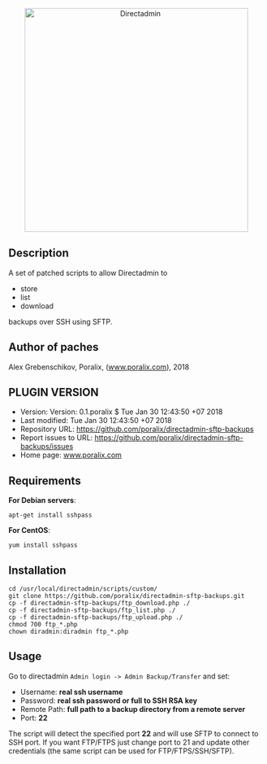 <p align="center"><a href="https://directadmin.com"><img src="https://directadmin.com/img/logo/logo_directadmin.svg" alt="Directadmin" width="440px"/></a></p>

## Description

A set of patched scripts to allow Directadmin to 

- store
- list
- download

backups over SSH using SFTP.

## Author of paches

Alex Grebenschikov, Poralix, (www.poralix.com), 2018

## PLUGIN VERSION

- Version: Version: 0.1.poralix $ Tue Jan 30 12:43:50 +07 2018
- Last modified: Tue Jan 30 12:43:50 +07 2018
- Repository URL: https://github.com/poralix/directadmin-sftp-backups
- Report issues to URL: https://github.com/poralix/directadmin-sftp-backups/issues
- Home page: www.poralix.com


## Requirements

**For Debian servers**:

```
apt-get install sshpass
```

**For CentOS**:

```
yum install sshpass
```

## Installation

```
cd /usr/local/directadmin/scripts/custom/
git clone https://github.com/poralix/directadmin-sftp-backups.git
cp -f directadmin-sftp-backups/ftp_download.php ./
cp -f directadmin-sftp-backups/ftp_list.php ./
cp -f directadmin-sftp-backups/ftp_upload.php ./
chmod 700 ftp_*.php
chown diradmin:diradmin ftp_*.php
```

## Usage

Go to directadmin `Admin login -> Admin Backup/Transfer` and set:

- Username: **real ssh username**
- Password: **real ssh password or full to SSH RSA key**
- Remote Path: **full path to a backup directory from a remote server**
- Port: **22**

The script will detect the specified port **22** and will use SFTP to connect to SSH port. 
If you want FTP/FTPS just change port to 21 and update other credentials (the same script 
can be used for FTP/FTPS/SSH/SFTP).
